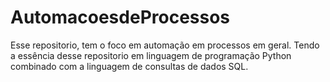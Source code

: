# AutomacoesdeProcessos

Esse repositorio, tem o foco em automação em processos em geral. Tendo a essência desse repositorio em linguagem de programação Python combinado com a linguagem de consultas de dados SQL. 
